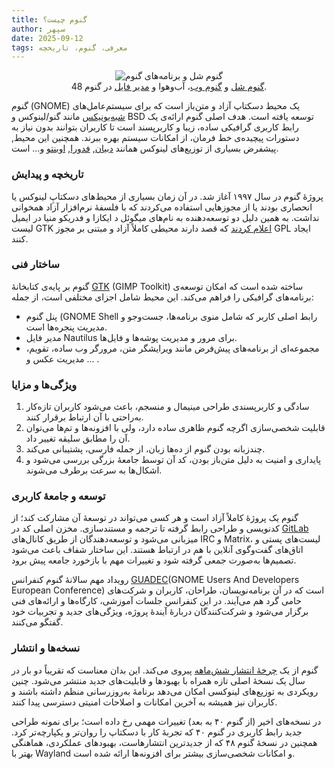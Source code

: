```yaml
---
title: گنوم چیست؟
author: سپهر
date: 2025-09-12
tags: معرفی، گنوم، تاریخچه
---
```


<div style="text-align:center;">
  <img src="https://upload.wikimedia.org/wikipedia/commons/9/97/GNOME_Shell.png"
       alt="گنوم شل و برنامه‌های گنوم"
       style="max-width:650px; height:auto;" />
</div>


<div style="text-align:center;">
<a href="https://en.wikipedia.org/wiki/GNOME_Shell">گنوم شل</a> و 
<a href="https://en.wikipedia.org/wiki/GNOME_Web">گنوم وب</a>، آب‌و‌هوا و 
<a href="https://en.wikipedia.org/wiki/GNOME_Files">مدیر فایل</a> در گنوم 48.
</div>




گنوم (GNOME) یک محیط دسکتاپ آزاد و متن‌باز است که برای سیستم‌عامل‌های [شبه‌یونیکس](https://blogs.gnome.org/mclasen/2014/02/19/on-portability/) مانند گنو/لینوکس و BSD توسعه یافته است. هدف اصلی گنوم ارائه‌ی یک رابط کاربری گرافیکی ساده، زیبا و کاربرپسند است تا کاربران بتوانند بدون نیاز به دستورات پیچیده‌ی خط فرمان، از امکانات سیستم بهره ببرند. همچنین این محیط, پیشفرض بسیاری از توزیع‌های لینوکس همانند [دبیان](https://en.wikipedia.org/wiki/Debian), [فدورا](https://en.wikipedia.org/wiki/Fedora_Linux), [اوبنتو](https://en.wikipedia.org/wiki/Ubuntu) و... است.



### تاریخچه و پیدایش
پروژهٔ گنوم در سال ۱۹۹۷ آغاز شد. در آن زمان بسیاری از محیط‌های دسکتاپِ لینوکس یا انحصاری بودند یا از مجوزهایی استفاده می‌کردند که با فلسفهٔ نرم‌افزار آزاد همخوانی نداشت. به همین دلیل دو توسعه‌دهنده به نام‌های میگوئل د ایکازا و فدریکو منیا در ایمیل لیست GTK [اعلام کردند](https://mail.gnome.org/archives/gtk-list/1997-August/msg00123.html) که قصد دارند محیطی کاملاً آزاد و مبتنی بر مجوز GPL ایجاد کنند.



### ساختار فنی
گنوم بر پایه‌ی کتابخانهٔ [GTK](https://www.gtk.org/) (GIMP Toolkit) ساخته شده است که امکان توسعه‌ی برنامه‌های گرافیکی را فراهم می‌کند. این محیط شامل اجزای مختلفی است، از جمله:

- پنل گنوم (GNOME Shell رابط اصلی کاربر که شامل منوی برنامه‌ها، جست‌وجو و مدیریت پنجره‌ها است.
- مدیر فایل Nautilus برای مرور و مدیریت پوشه‌ها و فایل‌ها.
- مجموعه‌ای از برنامه‌های پیش‌فرض مانند ویرایشگر متن، مرورگر وب ساده، تقویم، مدیریت عکس و … .


### ویژگی‌ها و مزایا
1. سادگی و کاربرپسندی طراحی مینیمال و منسجم، باعث می‌شود کاربران تازه‌کار به‌راحتی با آن ارتباط برقرار کنند.
2. قابلیت شخصی‌سازی اگرچه گنوم ظاهری ساده دارد، ولی با افزونه‌ها و تم‌ها می‌توان آن را مطابق سلیقه تغییر داد.
3. چندزبانه بودن گنوم از ده‌ها زبان، از جمله فارسی، پشتیبانی می‌کند.
4. پایداری و امنیت به دلیل متن‌باز بودن، کد آن توسط جامعهٔ بزرگی بررسی می‌شود و اشکال‌ها به سرعت برطرف می‌شوند.


### توسعه و جامعهٔ کاربری
گنوم یک پروژهٔ کاملاً آزاد است و هر کسی می‌تواند در توسعهٔ آن مشارکت کند؛ از کدنویسی و طراحی رابط گرفته تا ترجمه و مستندسازی. مخزن اصلی کد در [GitLab](https://gitlab.gnome.org/) میزبانی می‌شود و توسعه‌دهندگان از طریق کانال‌های IRC و Matrix، لیست‌های پستی و اتاق‌های گفت‌وگوی آنلاین با هم در ارتباط هستند. این ساختار شفاف باعث می‌شود تصمیم‌ها به‌صورت جمعی گرفته شود و تغییرات مهم با بازخورد جامعه پیش برود.

رویداد مهم سالانهٔ گنوم کنفرانس [GUADEC](https://events.gnome.org/event/259/)(GNOME Users And Developers European Conference) است که در آن برنامه‌نویسان، طراحان، کاربران و شرکت‌های حامی گرد هم می‌آیند. در این کنفرانس جلسات آموزشی، کارگاه‌ها و ارائه‌های فنی برگزار می‌شود و شرکت‌کنندگان دربارهٔ آیندهٔ پروژه، ویژگی‌های جدید و تجربیات خود گفتگو می‌کنند.


### نسخه‌ها و انتشار
گنوم از یک [چرخهٔ انتشار شش‌ماهه](https://help.gnome.org/misc/release-notes/) پیروی می‌کند. این بدان معناست که تقریباً دو بار در سال یک نسخهٔ اصلی تازه همراه با بهبودها و قابلیت‌های جدید منتشر می‌شود. چنین رویکردی به توزیع‌های لینوکسی امکان می‌دهد برنامهٔ به‌روزرسانی منظم داشته باشند و کاربران نیز همیشه به آخرین امکانات و اصلاحات امنیتی دسترسی پیدا کنند.

در نسخه‌های اخیر (از گنوم ۴۰ به بعد) تغییرات مهمی رخ داده است؛ برای نمونه طراحی جدید رابط کاربری در گنوم ۴۰ که تجربهٔ کار با دسکتاپ را روان‌تر و یکپارچه‌تر کرد. همچنین در نسخهٔ گنوم ۴۸ که از جدیدترین انتشارهاست، بهبودهای عملکردی، هماهنگی بهتر با Wayland و امکانات شخصی‌سازی بیشتر برای افزونه‌ها ارائه شده است.
